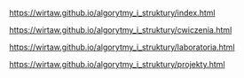 https://wirtaw.github.io/algorytmy_i_struktury/index.html

https://wirtaw.github.io/algorytmy_i_struktury/cwiczenia.html

https://wirtaw.github.io/algorytmy_i_struktury/laboratoria.html

https://wirtaw.github.io/algorytmy_i_struktury/projekty.html
